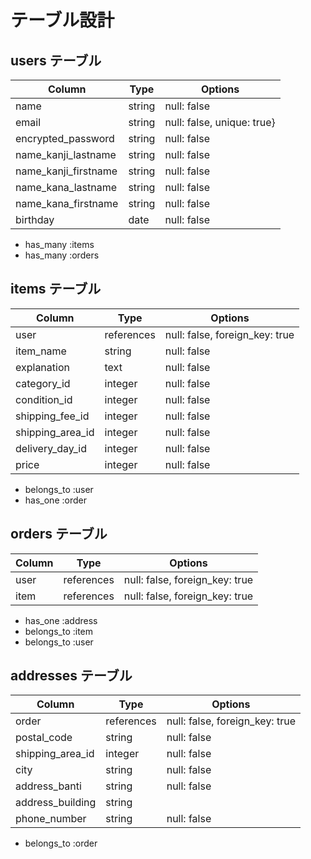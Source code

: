 # テーブル設計

## users テーブル

| Column              | Type    | Options     |
| ------------------- | ------- | ----------- |
| name                | string  | null: false |
| email               | string  | null: false, unique: true} |
| encrypted_password  | string  | null: false       
| name_kanji_lastname | string  | null: false |
| name_kanji_firstname| string  | null: false |
| name_kana_lastname  | string  | null: false |
| name_kana_firstname | string  | null: false |
| birthday            | date    | null: false |

- has_many :items
- has_many :orders

## items テーブル

| Column             | Type       | Options      |
| ------------------ | ---------- | ------------ |
| user               | references | null: false, foreign_key: true  |
| item_name          | string     | null: false |
| explanation        | text       | null: false |
| category_id        | integer    | null: false  |
| condition_id       | integer    | null: false  |
| shipping_fee_id    | integer    | null: false  |
| shipping_area_id   | integer    | null: false  |
| delivery_day_id    | integer    | null: false  |
| price              | integer    | null: false |

- belongs_to :user
- has_one :order

## orders テーブル


| Column            | Type       | Options                        |
| ----------------- | ---------- | ------------------------------ |
| user              | references | null: false, foreign_key: true | 
| item              | references | null: false, foreign_key: true |

- has_one :address
- belongs_to :item
- belongs_to :user

## addresses テーブル

| Column           | Type       | Options                        |
| ---------------- | ---------- | ------------------------------ |
| order            | references | null: false, foreign_key: true |
| postal_code      | string     | null: false                    |
| shipping_area_id | integer    | null: false                    |
| city             | string     | null: false                    |
| address_banti    | string     | null: false                    |
| address_building | string     |
| phone_number     | string     | null: false                    |

- belongs_to :order